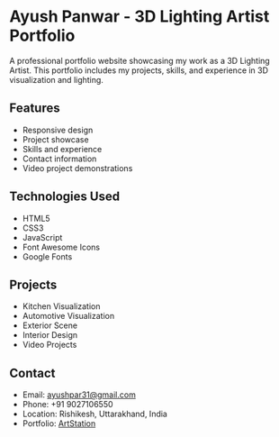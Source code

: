 # Ayush Panwar - 3D Lighting Artist Portfolio

A professional portfolio website showcasing my work as a 3D Lighting Artist. This portfolio includes my projects, skills, and experience in 3D visualization and lighting.

## Features

- Responsive design
- Project showcase
- Skills and experience
- Contact information
- Video project demonstrations

## Technologies Used

- HTML5
- CSS3
- JavaScript
- Font Awesome Icons
- Google Fonts

## Projects

- Kitchen Visualization
- Automotive Visualization
- Exterior Scene
- Interior Design
- Video Projects

## Contact

- Email: ayushpar31@gmail.com
- Phone: +91 9027106550
- Location: Rishikesh, Uttarakhand, India
- Portfolio: [ArtStation](http://ayooshh.artstation.com)
